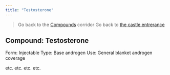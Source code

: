```yaml
---
title: "Testosterone"
---
```

>Go back to the [Compounds](Compounds.md) corridor
>Go back to [the castle entrerance](_index.md)

## Compound: Testosterone
Form: Injectable
Type: Base androgen
Use: General blanket androgen coverage

etc. etc. etc. etc.

